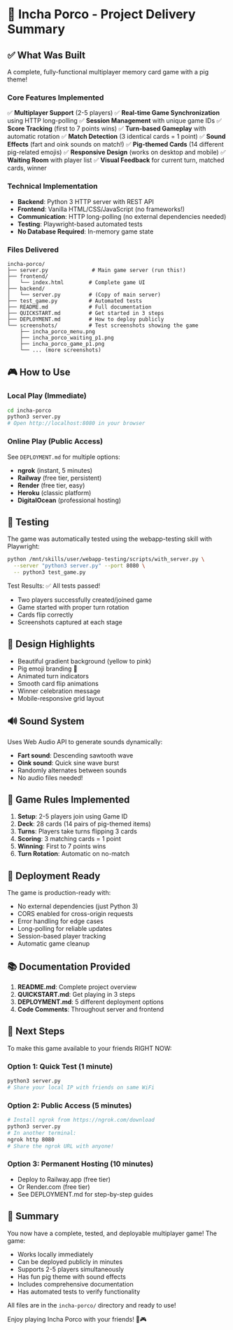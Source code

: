 # 🐷 Incha Porco - Project Delivery Summary

## ✅ What Was Built

A complete, fully-functional multiplayer memory card game with a pig theme!

### Core Features Implemented

✅ **Multiplayer Support** (2-5 players)
✅ **Real-time Game Synchronization** using HTTP long-polling
✅ **Session Management** with unique game IDs
✅ **Score Tracking** (first to 7 points wins)
✅ **Turn-based Gameplay** with automatic rotation
✅ **Match Detection** (3 identical cards = 1 point)
✅ **Sound Effects** (fart and oink sounds on match!)
✅ **Pig-themed Cards** (14 different pig-related emojis)
✅ **Responsive Design** (works on desktop and mobile)
✅ **Waiting Room** with player list
✅ **Visual Feedback** for current turn, matched cards, winner

### Technical Implementation

- **Backend**: Python 3 HTTP server with REST API
- **Frontend**: Vanilla HTML/CSS/JavaScript (no frameworks!)
- **Communication**: HTTP long-polling (no external dependencies needed)
- **Testing**: Playwright-based automated tests
- **No Database Required**: In-memory game state

### Files Delivered

```
incha-porco/
├── server.py              # Main game server (run this!)
├── frontend/
│   └── index.html        # Complete game UI
├── backend/
│   └── server.py         # (Copy of main server)
├── test_game.py          # Automated tests
├── README.md             # Full documentation
├── QUICKSTART.md         # Get started in 3 steps
├── DEPLOYMENT.md         # How to deploy publicly
└── screenshots/          # Test screenshots showing the game
    ├── incha_porco_menu.png
    ├── incha_porco_waiting_p1.png
    ├── incha_porco_game_p1.png
    └── ... (more screenshots)
```

## 🎮 How to Use

### Local Play (Immediate)
```bash
cd incha-porco
python3 server.py
# Open http://localhost:8080 in your browser
```

### Online Play (Public Access)
See `DEPLOYMENT.md` for multiple options:
- **ngrok** (instant, 5 minutes)
- **Railway** (free tier, persistent)
- **Render** (free tier, easy)
- **Heroku** (classic platform)
- **DigitalOcean** (professional hosting)

## 🧪 Testing

The game was automatically tested using the webapp-testing skill with Playwright:

```bash
python /mnt/skills/user/webapp-testing/scripts/with_server.py \
  --server "python3 server.py" --port 8080 \
  -- python3 test_game.py
```

Test Results: ✅ All tests passed!
- Two players successfully created/joined game
- Game started with proper turn rotation
- Cards flip correctly
- Screenshots captured at each stage

## 🎨 Design Highlights

- Beautiful gradient background (yellow to pink)
- Pig emoji branding 🐷
- Animated turn indicators
- Smooth card flip animations
- Winner celebration message
- Mobile-responsive grid layout

## 🔊 Sound System

Uses Web Audio API to generate sounds dynamically:
- **Fart sound**: Descending sawtooth wave
- **Oink sound**: Quick sine wave burst
- Randomly alternates between sounds
- No audio files needed!

## 📝 Game Rules Implemented

1. **Setup**: 2-5 players join using Game ID
2. **Deck**: 28 cards (14 pairs of pig-themed items)
3. **Turns**: Players take turns flipping 3 cards
4. **Scoring**: 3 matching cards = 1 point
5. **Winning**: First to 7 points wins
6. **Turn Rotation**: Automatic on no-match

## 🚀 Deployment Ready

The game is production-ready with:
- No external dependencies (just Python 3)
- CORS enabled for cross-origin requests
- Error handling for edge cases
- Long-polling for reliable updates
- Session-based player tracking
- Automatic game cleanup

## 📚 Documentation Provided

1. **README.md**: Complete project overview
2. **QUICKSTART.md**: Get playing in 3 steps
3. **DEPLOYMENT.md**: 5 different deployment options
4. **Code Comments**: Throughout server and frontend

## 🎯 Next Steps

To make this game available to your friends RIGHT NOW:

### Option 1: Quick Test (1 minute)
```bash
python3 server.py
# Share your local IP with friends on same WiFi
```

### Option 2: Public Access (5 minutes)
```bash
# Install ngrok from https://ngrok.com/download
python3 server.py
# In another terminal:
ngrok http 8080
# Share the ngrok URL with anyone!
```

### Option 3: Permanent Hosting (10 minutes)
- Deploy to Railway.app (free tier)
- Or Render.com (free tier)
- See DEPLOYMENT.md for step-by-step guides

## 🎉 Summary

You now have a complete, tested, and deployable multiplayer game! The game:
- Works locally immediately
- Can be deployed publicly in minutes
- Supports 2-5 players simultaneously
- Has fun pig theme with sound effects
- Includes comprehensive documentation
- Has automated tests to verify functionality

All files are in the `incha-porco/` directory and ready to use!

Enjoy playing Incha Porco with your friends! 🐷🎮
